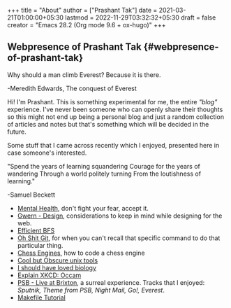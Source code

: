 +++
title = "About"
author = ["Prashant Tak"]
date = 2021-03-21T01:00:00+05:30
lastmod = 2022-11-29T03:32:32+05:30
draft = false
creator = "Emacs 28.2 (Org mode 9.6 + ox-hugo)"
+++

## Webpresence of Prashant Tak {#webpresence-of-prashant-tak}

<div class="epigraph">

Why should a man climb Everest?
Because it is there.

<div class="epicite">

-Meredith Edwards, The conquest of Everest

</div>

</div>

Hi! I'm Prashant. This is something experimental for me, the entire _"blog"_ experience. I've never been someone who can openly share their thoughts so this might not end up being a personal blog and just a random collection of articles and notes but that's something which will be decided in the future.

Some stuff that I came across recently which I enjoyed, presented here in case someone's interested.

<div class="epigraph">

"Spend the years of learning squandering
Courage for the years of wandering
Through a world politely turning
From the loutishness of learning."

<div class="epicite">

-Samuel Beckett

</div>

</div>

-   [Mental Health](https://ncase.me/mental-health/), don't fight your fear, accept it.
-   [Gwern - Design](https://www.gwern.net/Design), considerations to keep in mind while designing for the web.
-   [Efficient BFS](https://observablehq.com/@yurivish/efficient-graph-search)
-   [Oh Shit Git](https://ohshitgit.com/), for when you can't recall that specific command to do that particular thing.
-   [Chess Engines](https://www.chessengines.org/), how to code a chess engine
-   [Cool but Obscure unix tools](https://kkovacs.eu/cool-but-obscure-unix-tools/)
-   [I should have loved biology](https://jsomers.net/i-should-have-loved-biology/)
-   [Explain XKCD: Occam](https://www.explainxkcd.com/wiki/index.php/2541:_Occam)
-   [PSB - Live at Brixton](https://publicservicebroadcasting.bandcamp.com/album/live-at-brixton), a surreal experience. Tracks that I enjoyed: _Sputnik, Theme from PSB, Night Mail, Go!, Everest_.
-   [Makefile Tutorial](https://makefiletutorial.com/)
